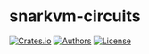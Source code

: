 # snarkvm-circuits

[![Crates.io](https://img.shields.io/crates/v/snarkvm-circuits.svg?color=neon)](https://crates.io/crates/snarkvm-circuits)
[![Authors](https://img.shields.io/badge/authors-Aleo-orange.svg)](https://aleo.org)
[![License](https://img.shields.io/badge/License-GPLv3-blue.svg)](./LICENSE.md)
